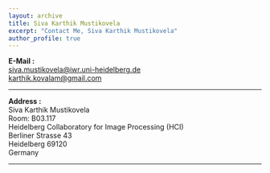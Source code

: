 ```yaml
---
layout: archive
title: Siva Karthik Mustikovela
excerpt: "Contact Me, Siva Karthik Mustikovela"
author_profile: true
---
```


**E-Mail :**<br>
siva.mustikovela@iwr.uni-heidelberg.de<br>
karthik.kovalam@gmail.com

<hr>

**Address :** <br>
Siva Karthik Mustikovela<br>
Room: B03.117<br>
Heidelberg Collaboratory for Image Processing (HCI)<br>
Berliner Strasse 43<br>
Heidelberg 69120<br>
Germany

<hr>


<script>
  (function(i,s,o,g,r,a,m){i['GoogleAnalyticsObject']=r;i[r]=i[r]||function(){
  (i[r].q=i[r].q||[]).push(arguments)},i[r].l=1*new Date();a=s.createElement(o),
  m=s.getElementsByTagName(o)[0];a.async=1;a.src=g;m.parentNode.insertBefore(a,m)
  })(window,document,'script','//www.google-analytics.com/analytics.js','ga');

  ga('create', 'UA-59912294-1', 'auto');
  ga('send', 'pageview');

</script>

